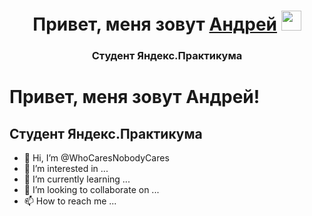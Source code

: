 <h1 align="center">Привет, меня зовут <a href="https://blagoveschensk.hh.ru/resume/46964546ff09ac2ced0039ed1f57626e4e6636" target="_blank">Андрей</a> 
<img src="https://github.com/blackcater/blackcater/raw/main/images/Hi.gif" height="32"/></h1>
<h3 align="center">Студент Яндекс.Практикума</h3>



# Привет, меня зовут Андрей!



## Студент Яндекс.Практикума


- 👋 Hi, I’m @WhoCaresNobodyCares
- 👀 I’m interested in ...
- 🌱 I’m currently learning ...
- 💞️ I’m looking to collaborate on ...
- 📫 How to reach me ...

<!---
WhoCaresNobodyCares/WhoCaresNobodyCares is a ✨ special ✨ repository because its `README.md` (this file) appears on your GitHub profile.
You can click the Preview link to take a look at your changes.
--->
